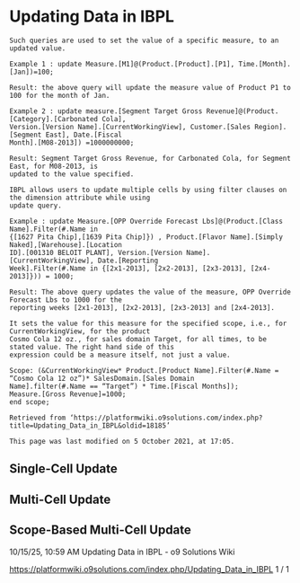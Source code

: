 # Updating Data in IBPL

```
Such queries are used to set the value of a specific measure, to an updated value.
```
```
Example 1 : update Measure.[M1]@(Product.[Product].[P1], Time.[Month].[Jan])=100;
```
```
Result: the above query will update the measure value of Product P1 to 100 for the month of Jan.
```
```
Example 2 : update measure.[Segment Target Gross Revenue]@(Product.[Category].[Carbonated Cola],
Version.[Version Name].[CurrentWorkingView], Customer.[Sales Region].[Segment East], Date.[Fiscal
Month].[M08-2013]) =1000000000;
```
```
Result: Segment Target Gross Revenue, for Carbonated Cola, for Segment East, for M08-2013, is
updated to the value specified.
```
```
IBPL allows users to update multiple cells by using filter clauses on the dimension attribute while using
update query.
```
```
Example : update Measure.[OPP Override Forecast Lbs]@(Product.[Class Name].Filter(#.Name in
{[1627 Pita Chip],[1639 Pita Chip]}) , Product.[Flavor Name].[Simply Naked],[Warehouse].[Location
ID].[001310 BELOIT PLANT], Version.[Version Name].[CurrentWorkingView], Date.[Reporting
Week].Filter(#.Name in {[2x1-2013], [2x2-2013], [2x3-2013], [2x4-2013]})) = 1000;
```
```
Result: The above query updates the value of the measure, OPP Override Forecast Lbs to 1000 for the
reporting weeks [2x1-2013], [2x2-2013], [2x3-2013] and [2x4-2013].
```
```
It sets the value for this measure for the specified scope, i.e., for CurrentWorkingView, for the product
Cosmo Cola 12 oz., for sales domain Target, for all times, to be stated value. The right hand side of this
expression could be a measure itself, not just a value.
```
```
Scope: (&CurrentWorkingView* Product.[Product Name].Filter(#.Name = “Cosmo Cola 12 oz”)* SalesDomain.[Sales Domain
Name].filter(#.Name == “Target”) * Time.[Fiscal Months]);
Measure.[Gross Revenue]=1000;
end scope;
```
```
Retrieved from ‘https://platformwiki.o9solutions.com/index.php?title=Updating_Data_in_IBPL&oldid=18185’
```
```
This page was last modified on 5 October 2021, at 17:05.
```
## Single-Cell Update

## Multi-Cell Update

## Scope-Based Multi-Cell Update

10/15/25, 10:59 AM Updating Data in IBPL - o9 Solutions Wiki

https://platformwiki.o9solutions.com/index.php/Updating_Data_in_IBPL 1 / 1


